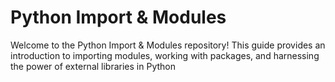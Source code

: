 # Python Import & Modules

Welcome to the Python Import & Modules repository! This guide provides an introduction to importing modules, working with packages, and harnessing the power of external libraries in Python
